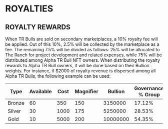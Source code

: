 # ROYALTIES

## ROYALTY REWARDS

When TR Bulls are sold on secondary marketplaces, a 10% royalty fee will be applied. Out of this 10%, 2.5% will be collected by the marketplace as a fee. The remaining 7.5% will be divided as follows: 25% will be allocated to The Ranch for project development and related expenses, while 75% will be distributed among Alpha TR Bull NFT owners. When distributing the royalty rewards to Alpha TR Bull owners, it will be done based on their Bullion weights. For instance, if $2000 of royalty revenue is dispersed among all Alpha TR Bulls, the following example can be used:&#x20;

| Type   | Available | Cost | Magnifier | Bullion  | Governance % Group | Governance % per NFT | Reward % Group | Reward per NFT |
| ------ | --------- | ---- | --------- | -------- | ------------------ | -------------------- | -------------- | -------------- |
| Bronze | 60        | 350  | 150       | 3150000  | 17.12%             | 0.2853%              | $342.39        | $5.71          |
| Silver | 30        | 1000 | 175       | 5250000  | 28.53%             | 0.9511%              | $570.65        | $19.02         |
| Gold   | 10        | 5000 | 200       | 10000000 | 54.35%             | 5.4348%              | $1,086.96      | $108.70        |







